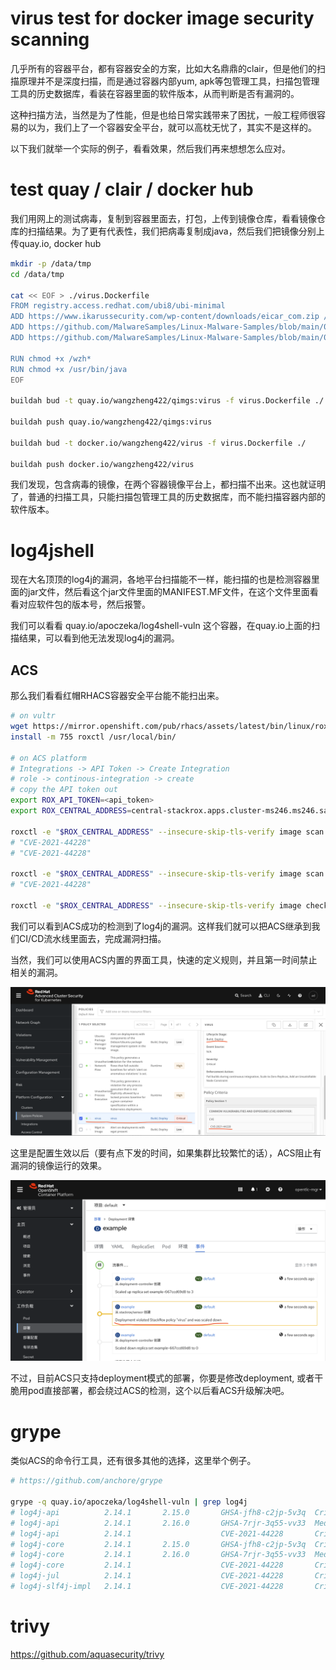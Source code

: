 # virus test for docker image security scanning

几乎所有的容器平台，都有容器安全的方案，比如大名鼎鼎的clair，但是他们的扫描原理并不是深度扫描，而是通过容器内部yum, apk等包管理工具，扫描包管理工具的历史数据库，看装在容器里面的软件版本，从而判断是否有漏洞的。

这种扫描方法，当然是为了性能，但是也给日常实践带来了困扰，一般工程师很容易的以为，我们上了一个容器安全平台，就可以高枕无忧了，其实不是这样的。

以下我们就举一个实际的例子，看看效果，然后我们再来想想怎么应对。

# test quay / clair / docker hub

我们用网上的测试病毒，复制到容器里面去，打包，上传到镜像仓库，看看镜像仓库的扫描结果。为了更有代表性，我们把病毒复制成java，然后我们把镜像分别上传quay.io, docker hub

```bash
mkdir -p /data/tmp
cd /data/tmp

cat << EOF > ./virus.Dockerfile
FROM registry.access.redhat.com/ubi8/ubi-minimal
ADD https://www.ikarussecurity.com/wp-content/downloads/eicar_com.zip /wzh
ADD https://github.com/MalwareSamples/Linux-Malware-Samples/blob/main/00ae07c9fe63b080181b8a6d59c6b3b6f9913938858829e5a42ab90fb72edf7a /wzh01
ADD https://github.com/MalwareSamples/Linux-Malware-Samples/blob/main/00ae07c9fe63b080181b8a6d59c6b3b6f9913938858829e5a42ab90fb72edf7a /usr/bin/java

RUN chmod +x /wzh*
RUN chmod +x /usr/bin/java
EOF

buildah bud -t quay.io/wangzheng422/qimgs:virus -f virus.Dockerfile ./

buildah push quay.io/wangzheng422/qimgs:virus

buildah bud -t docker.io/wangzheng422/virus -f virus.Dockerfile ./

buildah push docker.io/wangzheng422/virus

```

我们发现，包含病毒的镜像，在两个容器镜像平台上，都扫描不出来。这也就证明了，普通的扫描工具，只能扫描包管理工具的历史数据库，而不能扫描容器内部的软件版本。

# log4jshell

现在大名顶顶的log4j的漏洞，各地平台扫描能不一样，能扫描的也是检测容器里面的jar文件，然后看这个jar文件里面的MANIFEST.MF文件，在这个文件里面看看对应软件包的版本号，然后报警。

我们可以看看 quay.io/apoczeka/log4shell-vuln 这个容器，在quay.io上面的扫描结果，可以看到他无法发现log4j的漏洞。

## ACS

那么我们看看红帽RHACS容器安全平台能不能扫出来。

```bash
# on vultr
wget https://mirror.openshift.com/pub/rhacs/assets/latest/bin/linux/roxctl
install -m 755 roxctl /usr/local/bin/

# on ACS platform
# Integrations -> API Token -> Create Integration
# role -> continous-integration -> create
# copy the API token out
export ROX_API_TOKEN=<api_token>
export ROX_CENTRAL_ADDRESS=central-stackrox.apps.cluster-ms246.ms246.sandbox1059.opentlc.com:443

roxctl -e "$ROX_CENTRAL_ADDRESS" --insecure-skip-tls-verify image scan -i docker.io/elastic/logstash:7.13.0 | jq '.scan.components[] | .vulns[]? | select(.cve == "CVE-2021-44228") | .cve'
# "CVE-2021-44228"
# "CVE-2021-44228"

roxctl -e "$ROX_CENTRAL_ADDRESS" --insecure-skip-tls-verify image scan -i quay.io/apoczeka/log4shell-vuln | jq '.scan.components[] | .vulns[]? | select(.cve == "CVE-2021-44228") | .cve'
# "CVE-2021-44228"

roxctl -e "$ROX_CENTRAL_ADDRESS" --insecure-skip-tls-verify image check -r 0 -o json -i docker.io/elastic/logstash:7.13.0 

```

我们可以看到ACS成功的检测到了log4j的漏洞。这样我们就可以把ACS继承到我们CI/CD流水线里面去，完成漏洞扫描。

当然，我们可以使用ACS内置的界面工具，快速的定义规则，并且第一时间禁止相关的漏洞。

![](imgs/2021-12-17-16-32-12.png)

这里是配置生效以后（要有点下发的时间，如果集群比较繁忙的话），ACS阻止有漏洞的镜像运行的效果。

![](imgs/2021-12-17-16-34-15.png)

不过，目前ACS只支持deployment模式的部署，你要是修改deployment, 或者干脆用pod直接部署，都会绕过ACS的检测，这个以后看ACS升级解决吧。

# grype

类似ACS的命令行工具，还有很多其他的选择，这里举个例子。

```bash
# https://github.com/anchore/grype

grype -q quay.io/apoczeka/log4shell-vuln | grep log4j
# log4j-api          2.14.1       2.15.0       GHSA-jfh8-c2jp-5v3q  Critical
# log4j-api          2.14.1       2.16.0       GHSA-7rjr-3q55-vv33  Medium
# log4j-api          2.14.1                    CVE-2021-44228       Critical
# log4j-core         2.14.1       2.15.0       GHSA-jfh8-c2jp-5v3q  Critical
# log4j-core         2.14.1       2.16.0       GHSA-7rjr-3q55-vv33  Medium
# log4j-core         2.14.1                    CVE-2021-44228       Critical
# log4j-jul          2.14.1                    CVE-2021-44228       Critical
# log4j-slf4j-impl   2.14.1                    CVE-2021-44228       Critical


```

# trivy 

https://github.com/aquasecurity/trivy